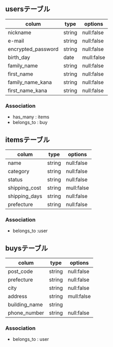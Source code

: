 ## usersテーブル
  |colum             |type   |options    |
  |------------------|-------|-----------|
  |nickname          |string |null:false |
  |e-mail            |string |null:false |
  |encrypted_password|string |null:false |
  |birth_day         |date   |mull:false |
  |family_name       |string |null:false |
  |first_name        |string |null:false |
  |family_name_kana  |string |null:false |
  |first_name_kana   |string |null:false |

  
  ### Association

- has_many : items
- belongs_to : buy


## itemsテーブル

  | colum            |type   |options    |
  |------------------|-------|-----------|
  |name              |string |null:false |
  |category          |string |null:false |
  |status            |string |null:false |
  |shipping_cost     |string |mull:false |
  |shipping_days     |string |null:false |
  |prefecture        |string |null:false |
  
  ### Association
-  belongs_to :user

## buysテーブル
  | colum            |type   |options    |
  |------------------|-------|-----------|
  |post_code         |string |null:false |
  |prefecture        |string |null:false |
  |city              |string |null:false |
  |address           |string |mull:false |
  |building_name     |string |           |
  |phone_number      |string |null:false |
  
  ### Association
  - belongs_to : user

